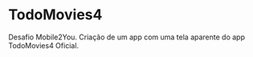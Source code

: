 # TodoMovies4
Desafio Mobile2You. Criação de um app com uma tela aparente do app TodoMovies4 Oficial.
